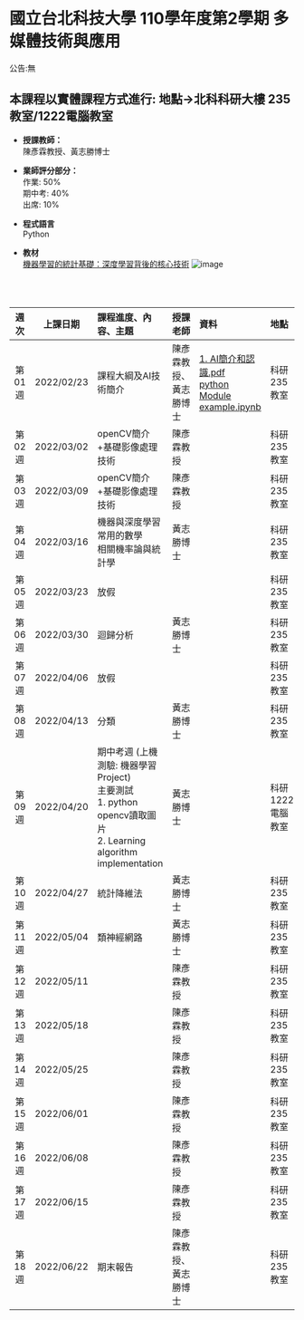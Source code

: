 # 國立台北科技大學 110學年度第2學期 多媒體技術與應用
公告:無<br>  

## 本課程以實體課程方式進行: 地點→北科科研大樓 235教室/1222電腦教室 

* **授課教師：** <br>
陳彥霖教授、黃志勝博士 <br>

* **業師評分部分：** <br>
作業: 50% <br>
期中考: 40% <br>
出席: 10% <br>

* **程式語言** <br>
Python

* **教材** <br>
[機器學習的統計基礎：深度學習背後的核心技術](https://www.flag.com.tw/books/product/F1319)
![image](https://user-images.githubusercontent.com/25295252/154414691-323e68f1-e029-42a4-88ac-c53e4763a328.png)
<br><br><br><br>

 |週次|上課日期|課程進度、內容、主題|授課老師|資料| 地點 |
 |:---:|:---:|:---|:---|:---|:---|
 |第01週|2022/02/23 | 課程大綱及AI技術簡介| 陳彥霖教授、黃志勝博士 | [1. AI簡介和認識.pdf](https://github.com/TommyHuang821/NTUT_110-2_MTA/blob/main/ppt/1.%20AI%E7%B0%A1%E4%BB%8B%E5%92%8C%E8%AA%8D%E8%AD%98.pdf) <br>[python Module example.ipynb](https://github.com/TommyHuang821/NTUT_110-2_MTA/blob/main/code/python%20Module%20example.ipynb) | 科研235教室|
 |第02週|2022/03/02 | openCV簡介+基礎影像處理技術| 陳彥霖教授  |  | 科研235教室|
 |第03週|2022/03/09 | openCV簡介+基礎影像處理技術| 陳彥霖教授  |  | 科研235教室|
 |第04週|2022/03/16 | 機器與深度學習常用的數學<br>相關機率論與統計學	| 黃志勝博士 |  |科研235教室|
 |第05週|2022/03/23| 放假	 |  |  |科研235教室|
 |第06週|2022/03/30 | 迴歸分析 | 黃志勝博士 |  |科研235教室|
 |第07週|2022/04/06| 放假	|  |  |科研235教室|
 |第08週|2022/04/13 | 分類| 黃志勝博士 |  |科研235教室|
 |第09週|2022/04/20 | 期中考週 (上機測驗: 機器學習 Project) <br> 主要測試<br> 1. python opencv讀取圖片 <br> 2. Learning algorithm implementation| 黃志勝博士 |  |科研1222電腦教室|
 |第10週|2022/04/27 | 統計降維法| 黃志勝博士 |  |科研235教室|
 |第11週|2022/05/04 | 類神經網路| 黃志勝博士 |  |科研235教室|
 |第12週|2022/05/11 | | 陳彥霖教授 |  |科研235教室|
 |第13週|2022/05/18 | | 陳彥霖教授 |  |科研235教室|
 |第14週|2022/05/25 | | 陳彥霖教授 |  |科研235教室|
 |第15週|2022/06/01 | | 陳彥霖教授 |  |科研235教室|
 |第16週|2022/06/08 | | 陳彥霖教授 |  |科研235教室|
 |第17週|2022/06/15 | | 陳彥霖教授 |  |科研235教室|
 |第18週|2022/06/22 | 期末報告 | 陳彥霖教授、黃志勝博士 |  |科研235教室|




